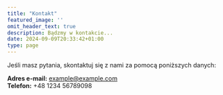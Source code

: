 ```yaml
---
title: "Kontakt"
featured_image: ''
omit_header_text: true
description: Bądzmy w kontakcie...
date: 2024-09-09T20:33:42+01:00
type: page
---
```


Jeśli masz pytania, skontaktuj się z nami za pomocą poniższych danych:

**Adres e-mail:** [example@example.com](mailto:example@example.com)  
**Telefon:** +48 1234 56789098
